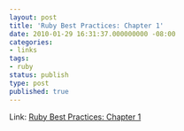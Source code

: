 ```yaml
---
layout: post
title: 'Ruby Best Practices: Chapter 1'
date: 2010-01-29 16:31:37.000000000 -08:00
categories:
- links
tags:
- ruby
status: publish
type: post
published: true
---
```

Link: <a href="http://blog.rubybestpractices.com/posts/gregory/015-rbp-ch1.html">Ruby Best Practices: Chapter 1</a>
